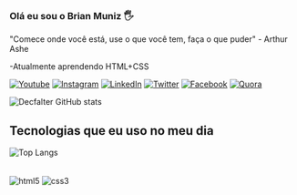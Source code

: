 
### Olá eu sou o Brian Muniz 🖐️

"Comece onde você está, use o que você tem, faça o que puder" - Arthur Ashe

-Atualmente aprendendo HTML+CSS

[![Youtube](https://img.shields.io/badge/YouTube-FF0000?style=for-the-badge&logo=youtube&logoColor=white)](https://www.youtube.com/@zw4396/featured)
[![Instagram](https://img.shields.io/badge/Instagram-E4405F?style=for-the-badge&logo=instagram&logoColor=white)](https://www.instagram.com/mxlfylxrd/)
[![LinkedIn](https://img.shields.io/badge/LinkedIn-0077B5?style=for-the-badge&logo=linkedin&logoColor=white)](https://www.linkedin.com/in/brian-muniz-silveira-220367297/)
[![Twitter](https://img.shields.io/badge/Twitter-1DA1F2?style=for-the-badge&logo=twitter&logoColor=white)](https://twitter.com/LxrdMxlfy)
[![Facebook](https://img.shields.io/badge/Facebook-1877F2?style=for-the-badge&logo=facebook&logoColor=white)](https://www.facebook.com/profile.php?id=100080847936251)
[![Quora](https://img.shields.io/badge/Quora-%23B92B27.svg?&style=for-the-badge&logo=Quora&logoColor=white)](https://pt.quora.com/profile/Dec-Falter)

![Decfalter GitHub stats](https://github-readme-stats.vercel.app/api?username=BrianMunizSilveira&show_icons=true&theme=dracula)



## Tecnologias que eu uso no meu dia

![Top Langs](https://github-readme-stats.vercel.app/api/top-langs/?username=BrianMunizSilveira&layout=compact)

<div style="display: inline_block"><br/>
    <img align="center"  alt="html5" src="https://img.shields.io/badge/HTML5-E34F26?style=for-the-badge&logo=html5&logoColor=white">
    <img align="center"  alt="css3" src="https://img.shields.io/badge/CSS3-1572B6?style=for-the-badge&logo=css3&logoColor=white">
</div><br/>
